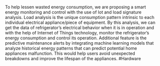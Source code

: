 To help lessen wasted energy consumption, we are proposing a smart energy monitoring and control with the use of Iot and load signature analysis. Load analysis is the unique consumption pattern intrinsic to each individual electrical appliance/piece of equipment. By this analysis, we can get  the data of refrigerator’s electrical behavior when it is in operation and with the help of Internet of Things technology, monitor the refrigerator’s energy consumption and control its operation. Additional feature is the predictive maintenance alerts by integrating machine learning models that analyze historical energy patterns that can predict potential home appliances malfunction. This would help users avoid unexpected breakdowns and improve the lifespan of the appliances.
#Hardware

